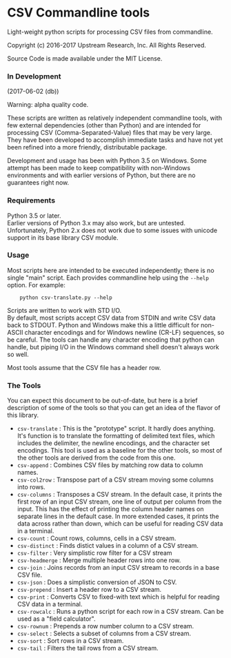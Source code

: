 # CSV Commandline tools

Light-weight python scripts for processing CSV files from commandline.

Copyright (c) 2016-2017 Upstream Research, Inc.  All Rights Reserved.

Source Code is made available under the MIT License.


### In Development

(2017-06-02 (db))

Warning: alpha quality code.

These scripts are written as relatively independent commandline tools,
with few external dependencies (other than Python) and are
intended for processing CSV (Comma-Separated-Value) files that may be very large.
They have been developed to accomplish immediate tasks
and have not yet been refined into a more friendly, distributable package.

Development and usage has been with Python 3.5 on Windows.
Some attempt has been made to keep compatibility with non-Windows environments
and with earlier versions of Python, but there are no guarantees right now.


### Requirements

Python 3.5 or later.  
Earlier versions of Python 3.x may also work, but are untested.  
Unfortunately, Python 2.x does not work due to some issues with unicode support in its base library CSV module.


### Usage

Most scripts here are intended to be executed independently;
there is no single "main" script.
Each provides commandline help using the `--help` option.
For example:

        python csv-translate.py --help

Scripts are written to work with STD I/O.  
By default, most scripts accept CSV data from STDIN and write CSV data back to STDOUT.
Python and Windows make this a little difficult for non-ASCII character encodings and for Windows newline (CR-LF) sequences, so be careful.
The tools can handle any character encoding that python can handle, 
but piping I/O in the Windows command shell doesn't always work so well.

Most tools assume that the CSV file has a header row.


### The Tools

You can expect this document to be out-of-date, 
but here is a brief description of some of the tools so that you can get an idea of the flavor of this library.

* `csv-translate` : This is the "prototype" script.  It hardly does anything.
    It's function is to translate the formatting of delimited text files,
    which includes the delimiter, the newline encodings, and the character set encodings.
    This tool is used as a baseline for the other tools, 
    so most of the other tools are derived from the code from this one.
* `csv-append` : Combines CSV files by matching row data to column names.
* `csv-col2row` : Transpose part of a CSV stream moving some columns into rows.
* `csv-columns` : Transposes a CSV stream.
    In the default case, it prints the first row of an input CSV stream,
    one line of output per column from the input.
    This has the effect of printing the column header names
    on separate lines in the default case.
    In more extended cases, it prints the data across rather than down,
    which can be useful for reading CSV data in a terminal.
* `csv-count` : Count rows, columns, cells in a CSV stream.
* `csv-distinct` : Finds distict values in a column of a CSV stream.
* `csv-filter` : Very simplistic row filter for a CSV stream
* `csv-headmerge` : Merge multiple header rows into one row.
* `csv-join` : Joins records from an input CSV stream to records in a base CSV file.
* `csv-json` : Does a simplistic conversion of JSON to CSV.
* `csv-prepend` : Insert a header row to a CSV stream.
* `csv-print` : Converts CSV to fixed-with text which is helpful for reading CSV data in a terminal.
* `csv-rowcalc` : Runs a python script for each row in a CSV stream.
    Can be used as a "field calculator".
* `csv-rownum` : Prepends a row number column to a CSV stream.
* `csv-select` : Selects a subset of columns from a CSV stream.
* `csv-sort` : Sort rows in a CSV stream.
* `csv-tail` : Filters the tail rows from a CSV stream.

      
